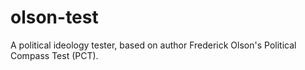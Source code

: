 # olson-test
A political ideology tester, based on author Frederick Olson's Political Compass Test (PCT).
